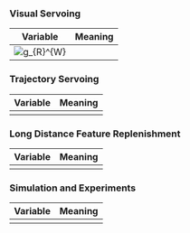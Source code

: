 ### Visual Servoing

| Variable | Meaning |
| :------: | :------ |
| ![g_{R}^{W}](https://latex.codecogs.com/svg.latex?g_{R}^{W}) |  |

### Trajectory Servoing

| Variable | Meaning |
| :------: | :------ |
|  |  |

### Long Distance Feature Replenishment

| Variable | Meaning |
| :------: | :------ |
|  |  |

### Simulation and Experiments

| Variable | Meaning |
| :------: | :------ |
|  |  |
